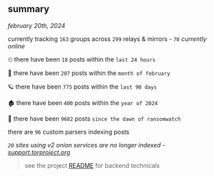 
## summary
_february 20th, 2024_

currently tracking `163` groups across `299` relays & mirrors - _`76` currently online_

⏲ there have been `18` posts within the `last 24 hours`

🦈 there have been `207` posts within the `month of february`

🪐 there have been `775` posts within the `last 90 days`

🏚 there have been `400` posts within the `year of 2024`

🦕 there have been `9682` posts `since the dawn of ransomwatch`

there are `96` custom parsers indexing posts

_`20` sites using v2 onion services are no longer indexed - [support.torproject.org](https://support.torproject.org/onionservices/v2-deprecation/)_

> see the project [README](https://github.com/joshhighet/ransomwatch#ransomwatch--) for backend technicals
